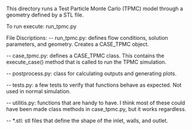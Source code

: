This directory runs a Test Particle Monte Carlo (TPMC) model through a geometry defined by a STL file.

To run execute: run_tpmc.py

File Discriptions:
-- run_tpmc.py: defines flow conditions, solution parameters, and geometry. Creates a CASE_TPMC object.

-- case_tpmc.py: defines a CASE_TPMC class. This contains the execute_case() method that is called to run the TPMC simulation.

-- postprocess.py: class for calculating outputs and generating plots.

-- tests.py: a few tests to verify that functions behave as expected. Not used in normal simulation.

-- utilitis.py: functions that are handy to have. I think most of these could have been made class methods in case_tpmc.py, but it works regardless.

-- *.stl: stl files that define the shape of the inlet, walls, and outlet.
